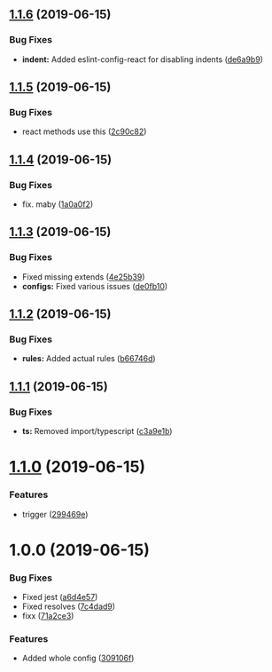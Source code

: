 ## [1.1.6](https://github.com/NieLeben/eslint-config-nieleben/compare/v1.1.5...v1.1.6) (2019-06-15)


### Bug Fixes

* **indent:** Added eslint-config-react for disabling indents ([de6a9b9](https://github.com/NieLeben/eslint-config-nieleben/commit/de6a9b9))

## [1.1.5](https://github.com/NieLeben/eslint-config-nieleben/compare/v1.1.4...v1.1.5) (2019-06-15)


### Bug Fixes

* react methods use this ([2c90c82](https://github.com/NieLeben/eslint-config-nieleben/commit/2c90c82))

## [1.1.4](https://github.com/NieLeben/eslint-config-nieleben/compare/v1.1.3...v1.1.4) (2019-06-15)


### Bug Fixes

* fix. maby ([1a0a0f2](https://github.com/NieLeben/eslint-config-nieleben/commit/1a0a0f2))

## [1.1.3](https://github.com/NieLeben/eslint-config-nieleben/compare/v1.1.2...v1.1.3) (2019-06-15)


### Bug Fixes

* Fixed missing extends ([4e25b39](https://github.com/NieLeben/eslint-config-nieleben/commit/4e25b39))
* **configs:** Fixed various issues ([de0fb10](https://github.com/NieLeben/eslint-config-nieleben/commit/de0fb10))

## [1.1.2](https://github.com/NieLeben/eslint-config-nieleben/compare/v1.1.1...v1.1.2) (2019-06-15)


### Bug Fixes

* **rules:** Added actual rules ([b66746d](https://github.com/NieLeben/eslint-config-nieleben/commit/b66746d))

## [1.1.1](https://github.com/NieLeben/eslint-config-nieleben/compare/v1.1.0...v1.1.1) (2019-06-15)


### Bug Fixes

* **ts:** Removed import/typescript ([c3a9e1b](https://github.com/NieLeben/eslint-config-nieleben/commit/c3a9e1b))

# [1.1.0](https://github.com/NieLeben/eslint-config-nieleben/compare/v1.0.0...v1.1.0) (2019-06-15)


### Features

* trigger ([299469e](https://github.com/NieLeben/eslint-config-nieleben/commit/299469e))

# 1.0.0 (2019-06-15)


### Bug Fixes

* Fixed jest ([a6d4e57](https://github.com/NieLeben/eslint-config-nieleben/commit/a6d4e57))
* Fixed resolves ([7c4dad9](https://github.com/NieLeben/eslint-config-nieleben/commit/7c4dad9))
* fixx ([71a2ce3](https://github.com/NieLeben/eslint-config-nieleben/commit/71a2ce3))


### Features

* Added whole config ([309106f](https://github.com/NieLeben/eslint-config-nieleben/commit/309106f))
